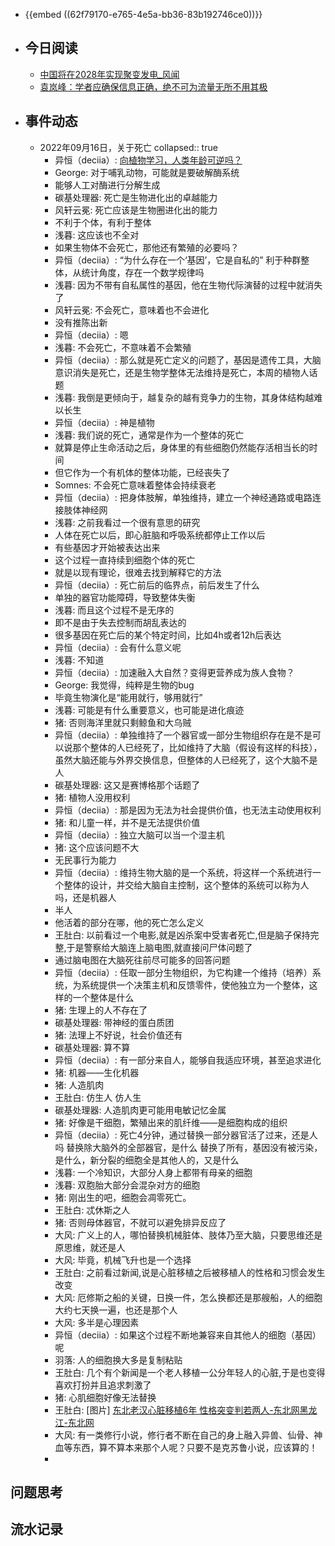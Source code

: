 - {{embed ((62f79170-e765-4e5a-bb36-83b192746ce0))}}
- ## 今日阅读
	- [中国将在2028年实现聚变发电_风闻](https://user.guancha.cn/main/content?id=850242)
	- [袁岚峰：学者应确保信息正确，绝不可为流量无所不用其极](https://www.guancha.cn/YuanLanFeng/2022_09_16_658106.shtml)
- ## 事件动态
	- 2022年09月16日，关于死亡
	  collapsed:: true
		- 异恒（deciia）:
		  [向植物学习，人类年龄可逆吗？](https://mp.weixin.qq.com/s/KQgC_0N-lCmBwbZoo3lvXw)
		- George:
		  对于哺乳动物，可能就是要破解酶系统
		- 能够人工对酶进行分解生成
		- 碳基处理器:
		  死亡是生物进化出的卓越能力
		- 风轩云冕:
		  死亡应该是生物圈进化出的能力
		- 不利于个体，有利于整体
		- 浅暮:
		  这应该也不全对
		- 如果生物体不会死亡，那他还有繁殖的必要吗？
		- 异恒（deciia）:
		  “为什么存在一个‘基因’，它是自私的”
		  利于种群整体，从统计角度，存在一个数学规律吗
		- 浅暮:
		  因为不带有自私属性的基因，他在生物代际演替的过程中就消失了
		- 风轩云冕:
		  不会死亡，意味着也不会进化
		- 没有推陈出新
		- 异恒（deciia）:
		  嗯
		- 浅暮:
		  不会死亡，不意味着不会繁殖
		- 异恒（deciia）:
		  那么就是死亡定义的问题了，基因是遗传工具，大脑意识消失是死亡，还是生物学整体无法维持是死亡，本周的植物人话题
		- 浅暮:
		  我倒是更倾向于，越复杂的越有竞争力的生物，其身体结构越难以长生
		- 异恒（deciia）:
		  神是植物
		- 浅暮:
		  我们说的死亡，通常是作为一个整体的死亡
		- 就算是停止生命活动之后，身体里的有些细胞仍然能存活相当长的时间
		- 但它作为一个有机体的整体功能，已经丧失了
		- Somnes:
		  不会死亡意味着整体会持续衰老
		- 异恒（deciia）:
		  把身体肢解，单独维持，建立一个神经通路或电路连接肢体神经网
		- 浅暮:
		  之前我看过一个很有意思的研究
		- 人体在死亡以后，即心脏脑和呼吸系统都停止工作以后
		- 有些基因才开始被表达出来
		- 这个过程一直持续到细胞个体的死亡
		- 就是以现有理论，很难去找到解释它的方法
		- 异恒（deciia）:
		  死亡前后的临界点，前后发生了什么
		- 单独的器官功能障碍，导致整体失衡
		- 浅暮:
		  而且这个过程不是无序的
		- 即不是由于失去控制而胡乱表达的
		- 很多基因在死亡后的某个特定时间，比如4h或者12h后表达
		- 异恒（deciia）:
		  会有什么意义呢
		- 浅暮:
		  不知道
		- 异恒（deciia）:
		  加速融入大自然？变得更营养成为族人食物？
		- George:
		  我觉得，纯粹是生物的bug
		- 毕竟生物演化是“能用就行，够用就行”
		- 浅暮:
		  可能是有什么重要意义，也可能是进化痕迹
		- 猪:
		  否则海洋里就只剩鲸鱼和大乌贼
		- 异恒（deciia）:
		  单独维持了一个器官或一部分生物组织存在是不是可以说那个整体的人已经死了，比如维持了大脑（假设有这样的科技），虽然大脑还能与外界交换信息，但整体的人已经死了，这个大脑不是人
		- 碳基处理器:
		  这又是赛博格那个话题了
		- 猪:
		  植物人没用权利
		- 异恒（deciia）:
		  那是因为无法为社会提供价值，也无法主动使用权利
		- 猪:
		  和儿童一样，并不是无法提供价值
		- 异恒（deciia）:
		  独立大脑可以当一个湿主机
		- 猪:
		  这个应该问题不大
		- 无民事行为能力
		- 异恒（deciia）:
		  维持生物大脑的是一个系统，将这样一个系统进行一个整体的设计，并交给大脑自主控制，这个整体的系统可以称为人吗，还是机器人
		- 半人
		- 他活着的部分在哪，他的死亡怎么定义
		- 王肚白:
		  以前看过一个电影,就是凶杀案中受害者死亡,但是脑子保持完整,于是警察给大脑连上脑电图,就直接问尸体问题了
		- 通过脑电图在大脑死往前尽可能多的回答问题
		- 异恒（deciia）:
		  任取一部分生物组织，为它构建一个维持（培养）系统，为系统提供一个决策主机和反馈零件，使他独立为一个整体，这样的一个整体是什么
		- 猪:
		  生理上的人不存在了
		- 碳基处理器:
		  带神经的蛋白质团
		- 猪:
		  法理上不好说，社会价值还有
		- 碳基处理器:
		  算不算
		- 异恒（deciia）:
		  有一部分来自人，能够自我适应环境，甚至追求进化
		- 猪:
		  机器——生化机器
		- 猪:
		  人造肌肉
		- 王肚白:
		  仿生人
		  仿人生
		- 碳基处理器:
		  人造肌肉更可能用电敏记忆金属
		- 猪:
		  好像是干细胞，繁殖出来的肌纤维——是细胞构成的组织
		- 异恒（deciia）:
		  死亡4分钟，通过替换一部分器官活了过来，还是人吗
		  替换除大脑外的全部器官，是什么
		  替换了所有，基因没有被污染，是什么，新分裂的细胞全是其他人的，又是什么
		- 浅暮:
		  一个冷知识，大部分人身上都带有母亲的细胞
		- 浅暮:
		  双胞胎大部分会混杂对方的细胞
		- 猪:
		  刚出生的吧，细胞会凋零死亡。
		- 王肚白:
		  忒休斯之人
		- 猪:
		  否则母体器官，不就可以避免排异反应了
		- 大风:
		  广义上的人，哪怕替换机械脏体、肢体乃至大脑，只要思维还是原思维，就还是人
		- 大风:
		  毕竟，机械飞升也是一个选择
		- 王肚白:
		  之前看过新闻,说是心脏移植之后被移植人的性格和习惯会发生改变
		- 大风:
		  厄修斯之船的关键，日换一件，怎么换都还是那艘船，人的细胞大约七天换一遍，也还是那个人
		- 大风:
		  多半是心理因素
		- 异恒（deciia）:
		  如果这个过程不断地兼容来自其他人的细胞（基因）呢
		- 羽落:
		  人的细胞换大多是复制粘贴
		- 王肚白:
		  几个有个新闻是一个老人移植一公分年轻人的心脏,于是也变得喜欢打扮并且追求刺激了
		- 猪:
		  心肌细胞好像无法替换
		- 王肚白:
		  [图片]
		  [东北老汉心脏移植6年 性格突变判若两人-东北网黑龙江-东北网](https://heilongjiang.dbw.cn/system/2007/04/30/050799003_03.shtml)
		- 大风:
		  有一类修行小说，修行者不断在自己的身上融入异兽、仙骨、神血等东西，算不算本来那个人呢？只要不是克苏鲁小说，应该算的！
		-
## 问题思考
## 流水记录